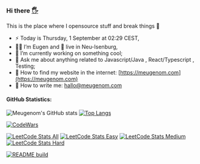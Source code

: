 ### Hi there <a href="https://meugenom.com">🖐</a>

This is the place where I opensource stuff and break things :rofl:

- ⚡  Today is Thursday, 1 September at 02:29 CEST,
- 👨‍💼 I’m Eugen and 🏡 live in Neu-Isenburg,
- 🔭 I’m currently working on something cool;
- 💬 Ask me about anything related to Javascript/Java , React/Typescript , Testing;
- 📀 How to find my website in the internet: [https://meugenom.com](https://meugenom.com)
- 💾 How to write me: hallo@meugenom.com

#### GitHub Statistics:
![Meugenom's GitHub stats](https://github-readme-stats.vercel.app/api?username=meugenom&show_icons=true) [![Top Langs](https://github-readme-stats.vercel.app/api/top-langs/?username=meugenom&layout=compact&hide=CSS,HTML)](https://github.com/meugenom) 

[![CodeWars](https://www.codewars.com/users/meugenom/badges/small?theme=light)](https://www.codewars.com/users/meugenom)

[![LeetCode Stats All](https://img.shields.io/badge/LEETCODE%20SOLVED%20PROBLEMS%20%3A-113-orange)](https://leetcode.com/meugenom/)
[![LeetCode Stats Easy](https://img.shields.io/badge/EASY%20%3A-59-brightgreen)](https://leetcode.com/meugenom/)
[![LeetCode Stats Medium](https://img.shields.io/badge/MEDIUM%20%3A-52-yellow)](https://leetcode.com/meugenom/)
[![LeetCode Stats Hard](https://img.shields.io/badge/HARD%20%3A-2-red)](https://leetcode.com/meugenom/)


[![README build](https://github.com/meugenom/meugenom/actions/workflows/main.yaml/badge.svg)](https://github.com/meugenom/meugenom/actions/workflows/main.yaml)

